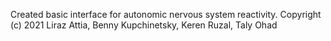 Created basic interface for autonomic nervous system reactivity.
Copyright (c) 2021 Liraz Attia, Benny Kupchinetsky, Keren Ruzal, Taly Ohad